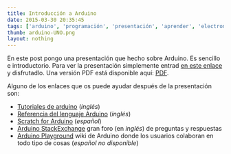 ```yaml
---
title: Introducción a Arduino
date: 2015-03-30 20:35:45
tags: ['arduino', 'programación', 'presentación', 'aprender', 'electronica']
thumb: arduino-UNO.png
layout: nothing
---
```


En este post pongo una presentación que hecho sobre Arduino. Es sencillo e introductorio. Para ver la presentación simplemente entrad [en este enlace](/arduino) y disfrutadlo. Una versión PDF está disponible aquí: [PDF](/arduino/arduino.pdf).

Alguno de los enlaces que os puede ayudar después de la presentación son:

- [Tutoriales de arduino](http://arduino.cc/en/Reference/HomePage) (_inglés_)
- [Referencia del lenguaje Arduino](http://arduino.cc/en/Reference/HomePage) (_inglés_)
- [Scratch for Arduino](http://s4a.cat/index_es.html) (_español_)
- [Arduino StackExchange](http://arduino.stackexchange.com) gran foro (en _inglés_) de preguntas y respuestas
- [Arduino Playground](http://playground.arduino.cc) wiki de Arduino donde los usuarios colaboran en todo tipo de cosas (_español no disponible_)
